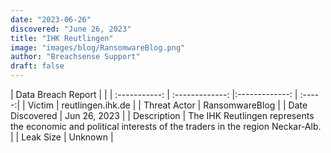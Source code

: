 ```yaml
---
date: "2023-06-26"
discovered: "June 26, 2023"
title: "IHK Reutlingen"
image: "images/blog/RansomwareBlog.png"
author: "Breachsense Support"
draft: false
---
```


| Data Breach Report           |              | 
| :-----------: | :-------------:     |:-------------:    | :-----:|
| Victim      | reutlingen.ihk.de      | 
| Threat Actor      | RansomwareBlog      | 
| Date Discovered      | Jun 26, 2023      | 
| Description      | The IHK Reutlingen represents the economic and political interests of the traders in the region Neckar-Alb.      | 
| Leak Size      | Unknown      | 

